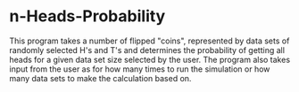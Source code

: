 # n-Heads-Probability
This program takes a number of flipped "coins", represented by data sets of randomly selected H's and T's and determines the probability of getting all heads for a given data set size selected by the user. The program also takes input from the user as for how many times to run the simulation or how many data sets to make the calculation based on.
